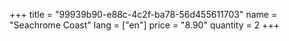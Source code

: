 +++
title = "99939b90-e88c-4c2f-ba78-56d455611703"
name = "Seachrome Coast"
lang = ["en"]
price = "8.90"
quantity = 2
+++
